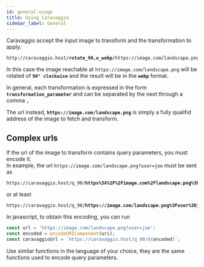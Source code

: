 ```yaml
---
id: general-usage
title: Using Caravaggio
sidebar_label: General
---
```


Caravaggio accept the input image to transform and the transformation to apply.

<pre><code class="hljs css html" data-preview>http://caravaggio.host/<strong>rotate_90,o_webp</strong>/https://image.com/landscape.png</code></pre>

In this case the image reachable at `https://image.com/landscape.png` will be rotated of **`90° clockwise`** and the result will be in the **`webp`** format.

In general, each transformation is expressed in the form **`transformation_parameter`** and can be separated
by the next through a comma **`,`**

The url instead, **`https://image.com/landscape.png`** is simply a fully qualifid address of the image to fetch and transform.

## Complex urls

If the url of the image to transform contains query parameters, you must encode it.    
In example, the url `https://image.com/landscape.png?user=joe` must be sent as

<pre><code class="hljs css html">https://caravaggio.host/q_90/<strong>https%3A%2F%2Fimage.com%2Flandscape.png%3Fuser%3Djoe</strong></code></pre>

or at least

<pre><code class="hljs css html">https://caravaggio.host/q_90/<strong>https://image.com/landscape.png%3Fuser%3Djoe</strong></code></pre>

In javascript, to obtain this encoding, you can run

```js
const url = 'https://image.com/landscape.png?user=joe';
const encoded = encodeURIComponent(uri);
const caravaggioUrl = `https://caravaggio.host/q_90/${encoded}`;
```

Use similar functions in the language of your choice, they are the same functions used to encode query parameters.
